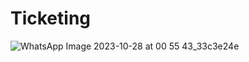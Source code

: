 # Ticketing
![WhatsApp Image 2023-10-28 at 00 55 43_33c3e24e](https://github.com/Iqbaal230902/Ticketing/assets/95160015/da4f04aa-e235-4d10-bc48-a09ebaa7b910)
